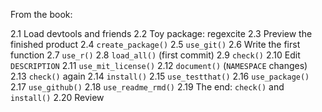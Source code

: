 From the book:

2.1 Load devtools and friends
2.2 Toy package: regexcite
2.3 Preview the finished product
2.4 `create_package()`
2.5 `use_git()`
2.6 Write the first function
2.7 `use_r()`
2.8 `load_all()` (first commit)
2.9 `check()`
2.10 Edit `DESCRIPTION`
2.11 `use_mit_license()`
2.12 `document()` (`NAMESPACE` changes)
2.13 `check()` again
2.14 `install()`
2.15 `use_testthat()`
2.16 `use_package()`
2.17 `use_github()`
2.18 `use_readme_rmd()`
2.19 The end: `check()` and `install()`
2.20 Review
